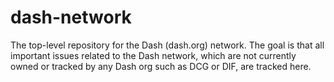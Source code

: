 # dash-network
The top-level repository for the Dash (dash.org) network. The goal is that all important issues related to the Dash network, which are not currently owned or tracked by any Dash org such as DCG or DIF, are tracked here.
